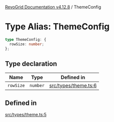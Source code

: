 [RevoGrid Documentation v4.12.8](README.md) / ThemeConfig

# Type Alias: ThemeConfig

```ts
type ThemeConfig: {
  rowSize: number;
};
```

## Type declaration

| Name | Type | Defined in |
| ------ | ------ | ------ |
| `rowSize` | `number` | [src/types/theme.ts:6](https://github.com/revolist/revogrid/blob/c3ca1940d3bbc95c0549378ff25b8d267352be31/src/types/theme.ts#L6) |

## Defined in

[src/types/theme.ts:5](https://github.com/revolist/revogrid/blob/c3ca1940d3bbc95c0549378ff25b8d267352be31/src/types/theme.ts#L5)
